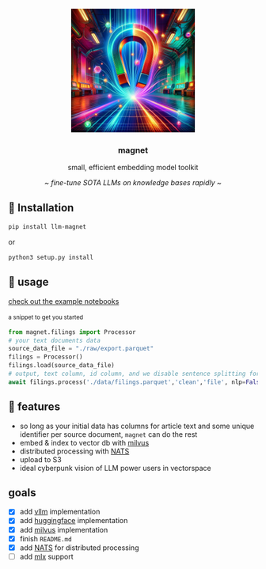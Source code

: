 <p align="center">
   <img height="250" width="250" src="./magnet.png">
   <br>
   <h3 align="center">magnet</h3>
   <p align="center">small, efficient embedding model toolkit</p>
   <p align="center"><i>~ fine-tune SOTA LLMs on knowledge bases rapidly ~</i></p>
</p>

</small>

## 💾 Installation

``` bash
pip install llm-magnet
```
or 
``` bash
python3 setup.py install
```


## 🎉 usage

[check out the example notebooks](./examples/)

<small>a snippet to get you started</small>

``` python
from magnet.filings import Processor
# your text documents data
source_data_file = "./raw/export.parquet"
filings = Processor()
filings.load(source_data_file)
# output, text column, id column, and we disable sentence splitting for fastest processing
await filings.process('./data/filings.parquet','clean','file', nlp=False)
```

## 👏 features

 - so long as your initial data has columns for article text and some unique identifier per source document, `magnet` can do the rest
 - embed & index to vector db with [milvus](https://milvus.io)
 - distributed processing with [NATS](https://nats.io)
 - upload to S3
 - ideal cyberpunk vision of LLM power users in vectorspace

## goals

- [x] add [vllm](https://vllm.ai) implementation
- [x] add [huggingface](https://huggingface.co/docs/api-inference/detailed_parameters?code=python) implementation
- [x] add [milvus](https://milvus.io) implementation
- [x] finish `README.md`
- [x] add [NATS](https://nats.io) for distributed processing
- [ ] add [mlx](https://github.com/ml-explore/mlx) support
